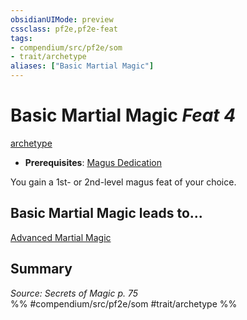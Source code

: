 ```yaml
---
obsidianUIMode: preview
cssclass: pf2e,pf2e-feat
tags:
- compendium/src/pf2e/som
- trait/archetype
aliases: ["Basic Martial Magic"]
---
```

# Basic Martial Magic  *Feat 4*  
[archetype](/rules/traits/archetype.md)  

- **Prerequisites**: [Magus Dedication](/compendium/feats/magus-dedication-som.md)

You gain a 1st- or 2nd-level magus feat of your choice.

## Basic Martial Magic leads to...

[Advanced Martial Magic](/compendium/feats/advanced-martial-magic-som.md)

## Summary

*Source: Secrets of Magic p. 75*  
%% #compendium/src/pf2e/som #trait/archetype %%